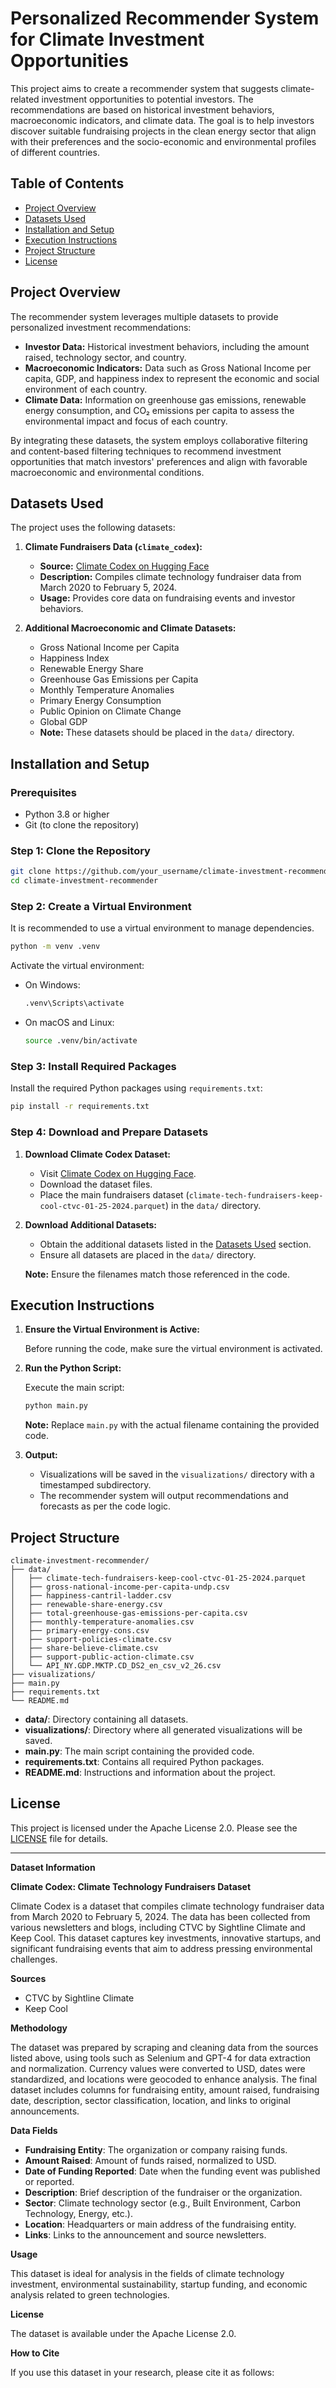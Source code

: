 # Personalized Recommender System for Climate Investment Opportunities

This project aims to create a recommender system that suggests climate-related investment opportunities to potential investors. The recommendations are based on historical investment behaviors, macroeconomic indicators, and climate data. The goal is to help investors discover suitable fundraising projects in the clean energy sector that align with their preferences and the socio-economic and environmental profiles of different countries.

## Table of Contents

- [Project Overview](#project-overview)
- [Datasets Used](#datasets-used)
- [Installation and Setup](#installation-and-setup)
- [Execution Instructions](#execution-instructions)
- [Project Structure](#project-structure)
- [License](#license)

## Project Overview

The recommender system leverages multiple datasets to provide personalized investment recommendations:

- **Investor Data:** Historical investment behaviors, including the amount raised, technology sector, and country.
- **Macroeconomic Indicators:** Data such as Gross National Income per capita, GDP, and happiness index to represent the economic and social environment of each country.
- **Climate Data:** Information on greenhouse gas emissions, renewable energy consumption, and CO₂ emissions per capita to assess the environmental impact and focus of each country.

By integrating these datasets, the system employs collaborative filtering and content-based filtering techniques to recommend investment opportunities that match investors' preferences and align with favorable macroeconomic and environmental conditions.

## Datasets Used

The project uses the following datasets:

1. **Climate Fundraisers Data (`climate_codex`):**
   - **Source:** [Climate Codex on Hugging Face](https://huggingface.co/datasets/Xcissa/climate-codex)
   - **Description:** Compiles climate technology fundraiser data from March 2020 to February 5, 2024.
   - **Usage:** Provides core data on fundraising events and investor behaviors.

2. **Additional Macroeconomic and Climate Datasets:**
   - Gross National Income per Capita
   - Happiness Index
   - Renewable Energy Share
   - Greenhouse Gas Emissions per Capita
   - Monthly Temperature Anomalies
   - Primary Energy Consumption
   - Public Opinion on Climate Change
   - Global GDP
   - **Note:** These datasets should be placed in the `data/` directory.

## Installation and Setup

### Prerequisites

- Python 3.8 or higher
- Git (to clone the repository)

### Step 1: Clone the Repository

```bash
git clone https://github.com/your_username/climate-investment-recommender.git
cd climate-investment-recommender
```

### Step 2: Create a Virtual Environment

It is recommended to use a virtual environment to manage dependencies.

```bash
python -m venv .venv
```

Activate the virtual environment:

- On Windows:

  ```bash
  .venv\Scripts\activate
  ```

- On macOS and Linux:

  ```bash
  source .venv/bin/activate
  ```

### Step 3: Install Required Packages

Install the required Python packages using `requirements.txt`:

```bash
pip install -r requirements.txt
```

### Step 4: Download and Prepare Datasets

1. **Download Climate Codex Dataset:**

   - Visit [Climate Codex on Hugging Face](https://huggingface.co/datasets/Xcissa/climate-codex).
   - Download the dataset files.
   - Place the main fundraisers dataset (`climate-tech-fundraisers-keep-cool-ctvc-01-25-2024.parquet`) in the `data/` directory.

2. **Download Additional Datasets:**

   - Obtain the additional datasets listed in the [Datasets Used](#datasets-used) section.
   - Ensure all datasets are placed in the `data/` directory.

   **Note:** Ensure the filenames match those referenced in the code.

## Execution Instructions

1. **Ensure the Virtual Environment is Active:**

   Before running the code, make sure the virtual environment is activated.

2. **Run the Python Script:**

   Execute the main script:

   ```bash
   python main.py
   ```

   **Note:** Replace `main.py` with the actual filename containing the provided code.

3. **Output:**

   - Visualizations will be saved in the `visualizations/` directory with a timestamped subdirectory.
   - The recommender system will output recommendations and forecasts as per the code logic.

## Project Structure

```
climate-investment-recommender/
├── data/
│   ├── climate-tech-fundraisers-keep-cool-ctvc-01-25-2024.parquet
│   ├── gross-national-income-per-capita-undp.csv
│   ├── happiness-cantril-ladder.csv
│   ├── renewable-share-energy.csv
│   ├── total-greenhouse-gas-emissions-per-capita.csv
│   ├── monthly-temperature-anomalies.csv
│   ├── primary-energy-cons.csv
│   ├── support-policies-climate.csv
│   ├── share-believe-climate.csv
│   ├── support-public-action-climate.csv
│   └── API_NY.GDP.MKTP.CD_DS2_en_csv_v2_26.csv
├── visualizations/
├── main.py
├── requirements.txt
└── README.md
```

- **data/**: Directory containing all datasets.
- **visualizations/**: Directory where all generated visualizations will be saved.
- **main.py**: The main script containing the provided code.
- **requirements.txt**: Contains all required Python packages.
- **README.md**: Instructions and information about the project.

## License

This project is licensed under the Apache License 2.0. Please see the [LICENSE](LICENSE) file for details.

---

**Dataset Information**

**Climate Codex: Climate Technology Fundraisers Dataset**

Climate Codex is a dataset that compiles climate technology fundraiser data from March 2020 to February 5, 2024. The data has been collected from various newsletters and blogs, including CTVC by Sightline Climate and Keep Cool. This dataset captures key investments, innovative startups, and significant fundraising events that aim to address pressing environmental challenges.

**Sources**

- CTVC by Sightline Climate
- Keep Cool

**Methodology**

The dataset was prepared by scraping and cleaning data from the sources listed above, using tools such as Selenium and GPT-4 for data extraction and normalization. Currency values were converted to USD, dates were standardized, and locations were geocoded to enhance analysis. The final dataset includes columns for fundraising entity, amount raised, fundraising date, description, sector classification, location, and links to original announcements.

**Data Fields**

- **Fundraising Entity**: The organization or company raising funds.
- **Amount Raised**: Amount of funds raised, normalized to USD.
- **Date of Funding Reported**: Date when the funding event was published or reported.
- **Description**: Brief description of the fundraiser or the organization.
- **Sector**: Climate technology sector (e.g., Built Environment, Carbon Technology, Energy, etc.).
- **Location**: Headquarters or main address of the fundraising entity.
- **Links**: Links to the announcement and source newsletters.

**Usage**

This dataset is ideal for analysis in the fields of climate technology investment, environmental sustainability, startup funding, and economic analysis related to green technologies.

**License**

The dataset is available under the Apache License 2.0.

**How to Cite**

If you use this dataset in your research, please cite it as follows:
